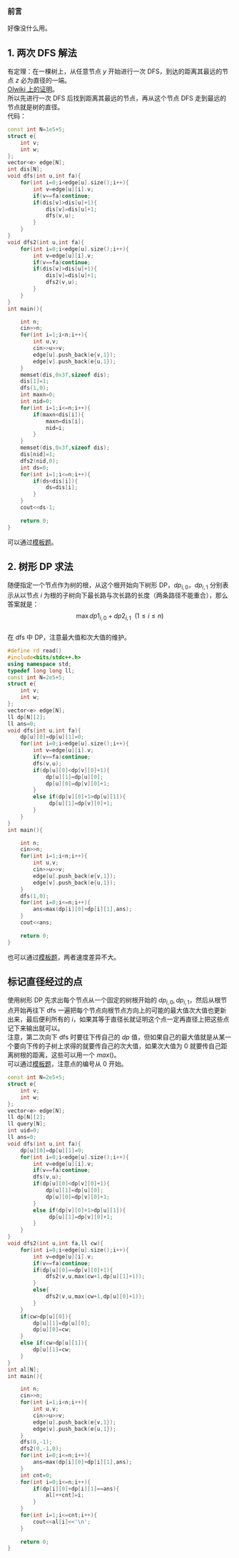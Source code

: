### 前言  
好像没什么用。  
## 1. 两次 DFS 解法  
有定理：在一棵树上，从任意节点 $y$ 开始进行一次 DFS，到达的距离其最远的节点 $z$ 必为直径的一端。  
[OIwiki 上的证明](https://oi-wiki.org/graph/tree-diameter/#%E5%81%9A%E6%B3%95-1-%E4%B8%A4%E6%AC%A1-dfs)。  
所以先进行一次 DFS 后找到距离其最远的节点，再从这个节点 DFS 走到最远的节点就是树的直径。  
代码：  
```cpp
const int N=1e5+5;
struct e{
	int v;
	int w;
};
vector<e> edge[N];
int dis[N];
void dfs(int u,int fa){
	for(int i=0;i<edge[u].size();i++){
		int v=edge[u][i].v;
		if(v==fa)continue;
		if(dis[v]>dis[u]+1){
			dis[v]=dis[u]+1;
			dfs(v,u);
		}
	}
}
void dfs2(int u,int fa){
	for(int i=0;i<edge[u].size();i++){
		int v=edge[u][i].v;
		if(v==fa)continue;
		if(dis[v]>dis[u]+1){
			dis[v]=dis[u]+1;
			dfs2(v,u);
		}
	}
}
int main(){

	int n;
	cin>>n;
	for(int i=1;i<n;i++){
		int u,v;
		cin>>u>>v;
		edge[u].push_back(e{v,1});
		edge[v].push_back(e{u,1});
	}
	memset(dis,0x3f,sizeof dis);
	dis[1]=1;
	dfs(1,0);
	int maxn=0;
	int nid=0;
	for(int i=1;i<=n;i++){
		if(maxn<dis[i]){
			maxn=dis[i];
			nid=i;
		}
	}
	memset(dis,0x3f,sizeof dis);
	dis[nid]=1;
	dfs2(nid,0);
	int ds=0;
	for(int i=1;i<=n;i++){
		if(ds<dis[i]){
			ds=dis[i];
		}
	}
	cout<<ds-1;
	
	return 0;
}
```  
可以通过[模板题](https://www.luogu.com.cn/problem/B4016)。  
## 2. 树形 DP 求法
随便指定一个节点作为树的根，从这个根开始向下树形 DP，$dp_{i,0}$，$dp_{i,1}$ 分别表示从以节点 $i$ 为根的子树向下最长路与次长路的长度（两条路径不能重合），那么答案就是：  
$$\max{dp1_{i,0}+dp2_{i,1}}\ \ (1\le i \le n)$$   
在 dfs 中 DP，注意最大值和次大值的维护。  
```cpp
#define rd read()
#include<bits/stdc++.h>
using namespace std;
typedef long long ll;
const int N=2e5+5;
struct e{
	int v;
	int w;
};
vector<e> edge[N];
ll dp[N][2];
ll ans=0;
void dfs(int u,int fa){
	dp[u][0]=dp[u][1]=0;
	for(int i=0;i<edge[u].size();i++){
		int v=edge[u][i].v;
		if(v==fa)continue;
		dfs(v,u);
		if(dp[u][0]<dp[v][0]+1){
			dp[u][1]=dp[u][0];
			dp[u][0]=dp[v][0]+1;
		}
		else if(dp[v][0]+1>dp[u][1]){
			 dp[u][1]=dp[v][0]+1;
		}
	}
}
int main(){

	int n;
	cin>>n;
	for(int i=1;i<n;i++){
		int u,v;
		cin>>u>>v;
		edge[u].push_back(e{v,1});
		edge[v].push_back(e{u,1});
	}
	dfs(1,0);
	for(int i=0;i<=n;i++){
		ans=max(dp[i][0]+dp[i][1],ans);
	}
	cout<<ans;
	
	return 0;
}
```
也可以通过[模板题](https://www.luogu.com.cn/problem/B4016)，两者速度差异不大。  
## 标记直径经过的点  
使用树形 DP 先求出每个节点从一个固定的树根开始的 $dp_{i,0},dp_{i,1}$，然后从根节点开始再往下 dfs 一遍把每个节点向根节点方向上的可能的最大值次大值也更新出来，最后便利所有的 $i$，如果其等于直径长就证明这个点一定再直径上把这些点记下来输出就可以。  
注意，第二次向下 dfs 时要往下传自己的 $dp$ 值，但如果自己的最大值就是从某一个要向下传的子树上求得的就要传自己的次大值，如果次大值为 $0$ 就要传自己距离树根的距离，这些可以用一个 $max()$。  
可以通过[模板题](https://ybt.ssoier.cn/problem_show.php?pid=1581)，注意点的编号从 $0$ 开始。  
```cpp
const int N=2e5+5;
struct e{
	int v;
	int w;
};
vector<e> edge[N];
ll dp[N][2];
ll query[N];
int uid=0;
ll ans=0;
void dfs(int u,int fa){
	dp[u][0]=dp[u][1]=0;
	for(int i=0;i<edge[u].size();i++){
		int v=edge[u][i].v;
		if(v==fa)continue;
		dfs(v,u);
		if(dp[u][0]<dp[v][0]+1){
			dp[u][1]=dp[u][0];
			dp[u][0]=dp[v][0]+1;
		}
		else if(dp[v][0]+1>dp[u][1]){
			 dp[u][1]=dp[v][0]+1;
		}
	}
}
void dfs2(int u,int fa,ll cw){
	for(int i=0;i<edge[u].size();i++){
		int v=edge[u][i].v;
		if(v==fa)continue; 
		if(dp[u][0]==dp[v][0]+1){
			dfs2(v,u,max(cw+1,dp[u][1]+1));
		}
		else{
			dfs2(v,u,max(cw+1,dp[u][0]+1));
		}
	}
	if(cw>dp[u][0]){
		dp[u][1]=dp[u][0];
		dp[u][0]=cw;
	}
	else if(cw>dp[u][1]){
		dp[u][1]=cw;
	}
}
int al[N];
int main(){

	int n;
	cin>>n;
	for(int i=1;i<n;i++){
		int u,v;
		cin>>u>>v;
		edge[u].push_back(e{v,1});
		edge[v].push_back(e{u,1});
	}
	dfs(0,-1);
	dfs2(0,-1,0);
	for(int i=0;i<=n;i++){
		ans=max(dp[i][0]+dp[i][1],ans);
	}
	int cnt=0;
	for(int i=0;i<=n;i++){
		if(dp[i][0]+dp[i][1]==ans){
			al[++cnt]=i;
		}
	}
	for(int i=1;i<=cnt;i++){
		cout<<al[i]<<'\n';
	}
	
	return 0;
}


```
